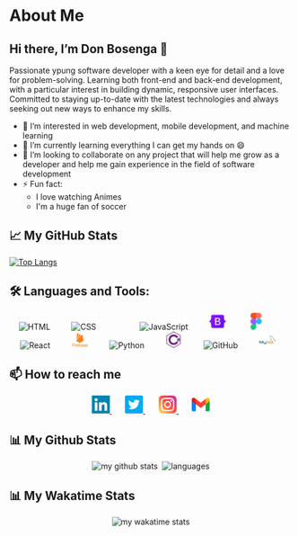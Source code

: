 # About Me

## Hi there, I’m Don Bosenga 👋

Passionate ypung software developer with a keen eye for detail and a love for problem-solving. Learning both front-end and back-end development, with a particular interest in building dynamic, responsive user interfaces. Committed to staying up-to-date with the latest technologies and always seeking out new ways to enhance my skills.

- 👀 I’m interested in web development, mobile development, and machine learning 
- 🌱 I’m currently learning everything I can get my hands on 😄
- 💞️ I’m looking to collaborate on any project that will help me grow as a developer and help me gain experience in the field of software development 
- ⚡ Fun fact:
  - I love watching Animes
  - I'm a huge fan of soccer

## 📈 My GitHub Stats

<!-- GitHub stats section -->

[![Top Langs](https://github-readme-stats.vercel.app/api/top-langs/?username=DonBos27)](https://github.com/DonBos27/DonBos27)


## 🛠️ Languages and Tools:

<!-- Languages and Tools section -->

<p align="center">
    <img  alt="HTML" width="30px" style="padding-right:10px;" src="https://cdn.jsdelivr.net/gh/devicons/devicon/icons/html5/html5-plain.svg" />
    &#8287;&#8287;&#8287;&#8287;&#8287;
    <img  alt="CSS" width="30px" style="padding-right:50px;" src="https://cdn.jsdelivr.net/gh/devicons/devicon/icons/css3/css3-plain.svg" />
    &#8287;&#8287;&#8287;&#8287;&#8287;
    <img  alt="JavaScript" width="30px" style="padding-right:10px;" src="https://cdn.jsdelivr.net/gh/devicons/devicon/icons/javascript/javascript-plain.svg" />
    &#8287;&#8287;&#8287;&#8287;&#8287;
    <img  alt="bootstrap" width="30px" style="padding-right:10px;" src="https://github.com/devicons/devicon/blob/v2.15.1/icons/bootstrap/bootstrap-original.svg" />
    &#8287;&#8287;&#8287;&#8287;&#8287;
    <img  alt="figma" width="30px" style="padding-right:10px;" src="https://github.com/devicons/devicon/blob/v2.15.1/icons/figma/figma-original.svg" />
    &#8287;&#8287;&#8287;&#8287;&#8287;
    <img  alt="React" width="30px" style="padding-right:10px;" src="https://cdn.jsdelivr.net/gh/devicons/devicon/icons/react/react-original.svg" />
    &#8287;&#8287;&#8287;&#8287;&#8287;
    <img  alt="firebase" width="30px" style="padding-right:10px;" src="https://github.com/devicons/devicon/blob/v2.15.1/icons/firebase/firebase-plain-wordmark.svg" />
    &#8287;&#8287;&#8287;&#8287;&#8287;
    <img  alt="Python" width="30px" style="padding-right:10px;" src="https://cdn.jsdelivr.net/gh/devicons/devicon/icons/python/python-plain.svg" />
    &#8287;&#8287;&#8287;&#8287;&#8287;
    <img  alt="CSharp" width="30px" style="padding-right:10px;" src="https://github.com/devicons/devicon/blob/v2.15.1/icons/csharp/csharp-line.svg" />
    &#8287;&#8287;&#8287;&#8287;&#8287;
    <img  alt="GitHub" width="30px" style="padding-right:10px;" src="https://cdn.jsdelivr.net/gh/devicons/devicon/icons/github/github-original.svg" />
    &#8287;&#8287;&#8287;&#8287;&#8287;
    <img  alt="mySql" width="30px" style="padding-right:10px;" src="https://github.com/devicons/devicon/blob/v2.15.1/icons/mysql/mysql-original-wordmark.svg" />
    <br />
</p>

## 📫 How to reach me

<!-- Social icons section -->

<p align="center">
    <a href="https://www.linkedin.com/in/don-bosenga-434862207/">
        <img width="32px" alt="Linkedin" title="Linkedin" src="images/linkedinFooter.png"/>
    </a>
    &#8287;&#8287;&#8287;&#8287;&#8287;
    <a href="https://twitter.com/Donatelo27">
        <img width="32px" alt="Twitter" title="Twitter" src="images/twitterFooter.png"/>
    </a>
    &#8287;&#8287;&#8287;&#8287;&#8287;
    <a href="https://www.instagram.com/dbosenga/">
        <img width="32px" alt="Instagram" title="Instagram" src="images/instagramFooter.png"/>
    </a>
    &#8287;&#8287;&#8287;&#8287;&#8287;
    <a href="mailto:bosengad@gmail.com">
        <img width="32px" alt="Gmail" title="Gmail" src="images/gmailFooter.png" />
    </a>
</p>



## 📊 My Github Stats

<!-- GitHub stats section -->

<p align="center">
    <img src="https://github-readme-stats.vercel.app/api?username=DonBos27&show_icons=true&theme=dracula" alt="my github stats" width="420"/>&nbsp;
    <img src="https://github-readme-stats.vercel.app/api/top-langs/?username=DonBos27&layout=compact&theme=radical" alt="languages" height="165">
</p>


## 📊 My Wakatime Stats

<!-- Wakatime stats section -->

<p align="center">
    <img src="https://github-readme-stats.vercel.app/api/wakatime?username=DonBos27&theme=radical" alt="my wakatime stats" width="420"/>
</p>